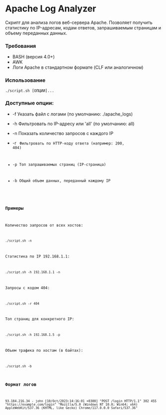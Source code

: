 # Apache Log Analyzer

Скрипт для анализа логов веб-сервера Apache. Позволяет получить статистику по IP-адресам, кодам ответов, запрашиваемым страницам и объему переданных данных.

### Требования
- BASH (версия 4.0+)
- AWK
- Логи Apache в стандартном формате (CLF или аналогичном)

### Использование

```
./script.sh [ОПЦИИ]...
```

### Доступные опции:


- -f <FILE>	Указать файл с логами (по умолчанию: ./apache_logs)

- -h <HOST>	Фильтровать по IP-адресу или 'all' (по умолчанию: all)

- -n	    Показать количество запросов с каждого IP

- -r <CODE>	Фильтровать по HTTP-коду ответа (например: 200, 404)

- -p	    Топ запрашиваемых страниц (IP-страница)

- -b	    Общий объем данных, переданный каждому IP

### Примеры

Количество запросов от всех хостов:
```
./script.sh -n
```

Статистика по IP 192.168.1.1:
```
./script.sh -h 192.168.1.1 -n
```

Запросы с кодом 404:
```
./script.sh -r 404
```

Топ страниц для конкретного IP:
```
./script.sh -h 192.168.1.5 -p
```

Объем трафика по хостам (в байтах):
```
./script.sh -b
```

### Формат логов
```
93.184.216.34 - john [10/Oct/2023:14:16:01 +0300] "POST /login HTTP/1.1" 302 455 "https://example.com/login" "Mozilla/5.0 (Windows NT 10.0; Win64; x64) AppleWebKit/537.36 (KHTML, like Gecko) Chrome/117.0.0.0 Safari/537.36"
```